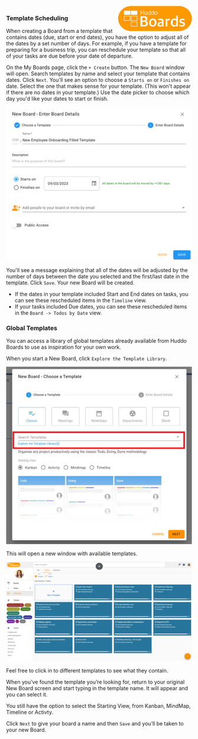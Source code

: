 <img style="float: right" src="/assets/images/boards-logo.jpg" width="200" alt="My Boards" />

### Template Scheduling

When creating a Board from a template that contains dates (due, start or end dates), you have the option to adjust all of the dates by a set number of days. For example, if you have a template for preparing for a business trip, you can reschedule your template so that all of your tasks are due before your date of departure. 

On the My Boards page, click the `+ Create` button. The `New Board` window will open. Search templates by name and select your template that contains dates. Click `Next`. 
You'll see an option to choose a `Starts on` or `Finishes on` date. Select the one that makes sense for your template. (This won't appear if there are no dates in your template.) Use the date picker to choose which day you'd like your dates to start or finish. 

![](./reschedule.png)

You'll see a message explaining that all of the dates will be adjusted by the number of days between the date you selected and the first/last date in the template. Click `Save`. Your new Board will be created.

- If the dates in your template included Start and End dates on tasks, you can see these rescheduled items in the `Timeline` view.
- If your tasks included Due dates, you can see these rescheduled items in the `Board -> Todos by Date` view.

### Global Templates

You can access a library of global templates already available from Huddo Boards to use as inspiration for your own work.

When you start a New Board, click `Explore the Template Library`.

![](./globaltemplates1.png)

This will open a new window with available templates.

![](./globaltemplates2.png)

Feel free to click in to different templates to see what they contain. 

When you’ve found the template you’re looking for, return to your original New Board screen and start typing in the template name. It will appear and you can select it.

You still have the option to select the Starting View, from Kanban, MindMap, Timeline or Activty.

Click `Next` to give your board a name and then `Save` and you’ll be taken to your new Board.
